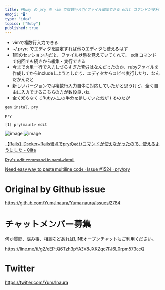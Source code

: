 ```yaml
---
title: #Ruby の pry を vim で複数行入力/ファイル編集できる edit コマンドが便利すぎる件 ( how to input mul
emoji: "🖥"
type: "idea"
topics: ["Ruby"]
published: true
---
```


- vimで複数行入力できる
- ~/.pryrc でエディタを設定すれば他のエディタも使えるはず
- 1回のセッション内だと、ファイル状態を覚えていてくれて、 edit コマンドで何回でも続きから編集・実行できる
- 今までの単一行で入力しづらすぎた苦労はなんだったのか、rubyファイルを作成してからincludeしようとしたり、エディタからコピペ実行したり、なんだかんだと
- 新しいバージョンでは複数行入力自体に対応していたかと思うけど、全く自由に入力できるこちらの方が数段良いね
- 全く知らなくてRuby人生の半分を損していた気がするのだが

```
gem install pry
```

```
pry
```

```
[1] pry(main)> edit
```


![image](https://user-images.githubusercontent.com/13635059/69862155-2cfbe700-12dd-11ea-803b-95f6df240986.png)
![image](https://user-images.githubusercontent.com/13635059/69862161-2ec5aa80-12dd-11ea-820a-cd701ec3eaf8.png)



[【Rails】Docker+Rails環境でpryの`edit`コマンドが使えなかったので、使えるようにした - Qiita](https://qiita.com/terufumi1122/items/fd6f361fab908a76fd37#_reference-0acfdf85ebbcbc41f278)

[Pry's edit command in semi-detail](https://kgrz.io/prys-edit-command.html)

[Need easy way to paste multiline code · Issue #1524 · pry/pry](https://github.com/pry/pry/issues/1524)

# Original by Github issue

https://github.com/YumaInaura/YumaInaura/issues/2784








<!-- Update From Qiita API -->

# チャットメンバー募集


何か質問、悩み事、相談などあればLINEオープンチャットもご利用ください。

https://line.me/ti/g2/eEPltQ6Tzh3pYAZV8JXKZqc7PJ6L0rpm573dcQ





# Twitter


https://twitter.com/YumaInaura


<!-- Update From Qiita API -->


